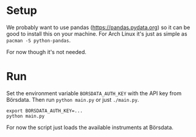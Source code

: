 # Setup

We probably want to use pandas (https://pandas.pydata.org) so it can be good to
install this on your machine. For Arch Linux it's just as simple as `pacman -S
python-pandas`.

For now though it's not needed.

# Run

Set the environment variable `BORSDATA_AUTH_KEY` with the API key from
Börsdata. Then run `python main.py` or just `./main.py`.

```
export BORSDATA_AUTH_KEY=...
python main.py
```

For now the script just loads the available instruments at Börsdata.
